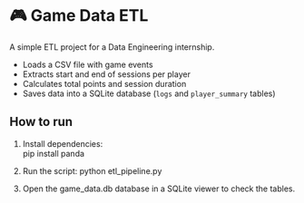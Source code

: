 # 🎮 Game Data ETL

A simple ETL project for a Data Engineering internship.

- Loads a CSV file with game events  
- Extracts start and end of sessions per player  
- Calculates total points and session duration  
- Saves data into a SQLite database (`logs` and `player_summary` tables)  

## How to run

1. Install dependencies:  
pip install panda

2. Run the script:
python etl_pipeline.py

3. Open the game_data.db database in a SQLite viewer to check the tables.
